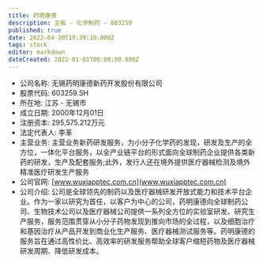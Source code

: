```yaml
---
title: 药明康德
description: 主板 - 化学制药 - 603259
published: true
date: 2022-04-30T19:39:10.000Z
tags: stock
editor: markdown
dateCreated: 2022-01-01T00:00:00.000Z
---
```


- 公司名称: 无锡药明康德新药开发股份有限公司
- 股票代码: 603259.SH
- 所在地: 江苏 - 无锡市
- 成立日期: 2000年12月01日
- 注册资本: 295,575.212万元
- 法定代表人: 李革
- 主营业务: 主营业务新药研发服务，为小分子化学药的发现，研发及生产的全方位，一体化平台服务，以全产业链平台的形式面向全球制药企业提供各类新药的研发，生产及配套服务;此外，发行人还在境外提供医疗器械检测及境外精准医疗研发生产服务
- 公司官网: [www.wuxiapptec.com.cn](www.wuxiapptec.com.cn)
- 公司介绍: 公司是全球领先的制药以及医疗器械研发开放式能力和技术平台企业。作为一家以研究为首任，以客户为中心的公司，药明康德向全球制药公司、生物技术公司以及医疗器械公司提供一系列全方位的实验室研发、研究生产服务，服务范围贯穿从小分子药物发现到推向市场的全过程，以及细胞治疗和基因治疗从产品开发到商业化生产服务、医疗器械测试服务等。药明康德的服务旨在通过高性价比、高效率的研发服务帮助全球客户缩短药物及医疗器械研发周期、降低研发成本。


